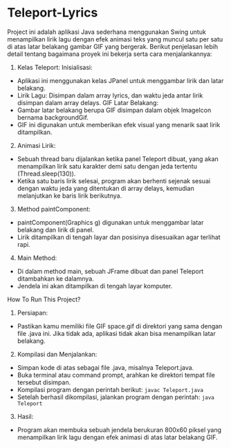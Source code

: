 # Teleport-Lyrics

Project ini adalah aplikasi Java sederhana menggunakan Swing untuk menampilkan lirik lagu dengan efek animasi teks yang muncul satu per satu di atas latar belakang gambar GIF yang bergerak. Berikut penjelasan lebih detail tentang bagaimana proyek ini bekerja serta cara menjalankannya:

1. Kelas Teleport:
Inisialisasi:
- Aplikasi ini menggunakan kelas JPanel untuk menggambar lirik dan latar belakang.
- Lirik Lagu: Disimpan dalam array lyrics, dan waktu jeda antar lirik disimpan dalam array delays.
GIF Latar Belakang:
- Gambar latar belakang berupa GIF disimpan dalam objek ImageIcon bernama backgroundGif.
- GIF ini digunakan untuk memberikan efek visual yang menarik saat lirik ditampilkan.

2. Animasi Lirik:
- Sebuah thread baru dijalankan ketika panel Teleport dibuat, yang akan menampilkan lirik satu karakter demi satu dengan jeda tertentu (Thread.sleep(130)).
- Ketika satu baris lirik selesai, program akan berhenti sejenak sesuai dengan waktu jeda yang ditentukan di array delays, kemudian melanjutkan ke baris lirik berikutnya.

3. Method paintComponent:
- paintComponent(Graphics g) digunakan untuk menggambar latar belakang dan lirik di panel.
- Lirik ditampilkan di tengah layar dan posisinya disesuaikan agar terlihat rapi.

4. Main Method:
- Di dalam method main, sebuah JFrame dibuat dan panel Teleport ditambahkan ke dalamnya.
- Jendela ini akan ditampilkan di tengah layar komputer.

How To Run This Project?
1. Persiapan:
- Pastikan kamu memiliki file GIF space.gif di direktori yang sama dengan file .java ini. Jika tidak ada, aplikasi tidak akan bisa menampilkan latar belakang.

2. Kompilasi dan Menjalankan:
- Simpan kode di atas sebagai file .java, misalnya Teleport.java.
- Buka terminal atau command prompt, arahkan ke direktori tempat file tersebut disimpan.
- Kompilasi program dengan perintah berikut: `javac Teleport.java`
- Setelah berhasil dikompilasi, jalankan program dengan perintah: `java Teleport`

3. Hasil:
- Program akan membuka sebuah jendela berukuran 800x60 piksel yang menampilkan lirik lagu dengan efek animasi di atas latar belakang GIF.
